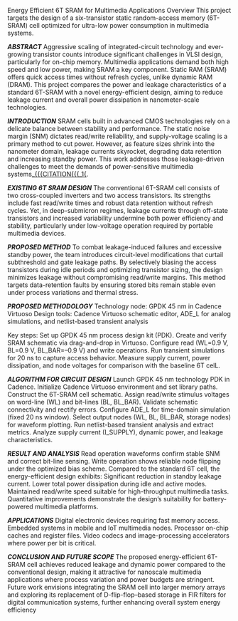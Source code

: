 Energy Efficient 6T SRAM for Multimedia Applications
Overview
This project targets the design of a six-transistor static random-access memory (6T-SRAM) cell optimized for ultra-low power consumption in multimedia systems.

***ABSTRACT***
Aggressive scaling of integrated-circuit technology and ever-growing transistor counts introduce significant challenges in VLSI design, particularly for on-chip memory. Multimedia applications demand both high speed and low power, making SRAM a key component. Static RAM (SRAM) offers quick access times without refresh cycles, unlike dynamic RAM (DRAM). This project compares the power and leakage characteristics of a standard 6T-SRAM with a novel energy-efficient design, aiming to reduce leakage current and overall power dissipation in nanometer-scale technologies.

***INTRODUCTION***
SRAM cells built in advanced CMOS technologies rely on a delicate balance between stability and performance. The static noise margin (SNM) dictates read/write reliability, and supply-voltage scaling is a primary method to cut power. However, as feature sizes shrink into the nanometer domain, leakage currents skyrocket, degrading data retention and increasing standby power. This work addresses those leakage-driven challenges to meet the demands of power-sensitive multimedia systems[&#95;{{{CITATION{{{&#95;1{](file:///C:/Users/RAZAK/Downloads/PROJECT%20FINAL%20PPT.pdf).

***EXISTING 6T SRAM DESIGN***
The conventional 6T-SRAM cell consists of two cross-coupled inverters and two access transistors. Its strengths include fast read/write times and robust data retention without refresh cycles. Yet, in deep-submicron regimes, leakage currents through off-state transistors and increased variability undermine both power efficiency and stability, particularly under low-voltage operation required by portable multimedia devices.

***PROPOSED METHOD***
To combat leakage-induced failures and excessive standby power, the team introduces circuit-level modifications that curtail subthreshold and gate leakage paths. By selectively biasing the access transistors during idle periods and optimizing transistor sizing, the design minimizes leakage without compromising read/write margins. This method targets data-retention faults by ensuring stored bits remain stable even under process variations and thermal stress.

***PROPOSED METHODOLOGY***
Technology node: GPDK 45 nm in Cadence Virtuoso
Design tools: Cadence Virtuoso schematic editor, ADE_L for analog simulations, and netlist-based transient analysis

Key steps:
Set up GPDK 45 nm process design kit (PDK).
Create and verify SRAM schematic via drag-and-drop in Virtuoso.
Configure read (WL=0.9 V, BL=0.9 V, BL_BAR=–0.9 V) and write operations.
Run transient simulations for 20 ns to capture access behavior.
Measure supply current, power dissipation, and node voltages for comparison with the baseline 6T celL.

***ALGORITHM FOR CIRCUIT DESIGN***
Launch GPDK 45 nm technology PDK in Cadence.
Initialize Cadence Virtuoso environment and set library paths.
Construct the 6T-SRAM cell schematic.
Assign read/write stimulus voltages on word-line (WL) and bit-lines (BL, BL_BAR).
Validate schematic connectivity and rectify errors.
Configure ADE_L for time-domain simulation (fixed 20 ns window).
Select output nodes (WL, BL, BL_BAR, storage nodes) for waveform plotting.
Run netlist-based transient analysis and extract metrics.
Analyze supply current (I_SUPPLY), dynamic power, and leakage characteristics.

***RESULT AND ANALYSIS***
Read operation waveforms confirm stable SNM and correct bit-line sensing.
Write operation shows reliable node flipping under the optimized bias scheme.
Compared to the standard 6T cell, the energy-efficient design exhibits:
   Significant reduction in standby leakage current.
   Lower total power dissipation during idle and active modes.
   Maintained read/write speed suitable for high-throughput multimedia tasks.
Quantitative improvements demonstrate the design’s suitability for battery-powered multimedia platforms.

***APPLICATIONS***
Digital electronic devices requiring fast memory access.
Embedded systems in mobile and IoT multimedia nodes.
Processor on-chip caches and register files.
Video codecs and image-processing accelerators where power per bit is critical.

***CONCLUSION AND FUTURE SCOPE***
The proposed energy-efficient 6T-SRAM cell achieves reduced leakage and dynamic power compared to the conventional design, making it attractive for nanoscale multimedia applications where process variation and power budgets are stringent. Future work envisions integrating the SRAM cell into larger memory arrays and exploring its replacement of D-flip-flop–based storage in FIR filters for digital communication systems, further enhancing overall system energy efficiency
